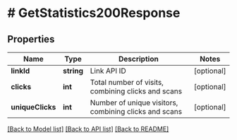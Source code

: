 # # GetStatistics200Response

## Properties

Name | Type | Description | Notes
------------ | ------------- | ------------- | -------------
**linkId** | **string** | Link API ID | [optional]
**clicks** | **int** | Total number of visits, combining clicks and scans | [optional]
**uniqueClicks** | **int** | Number of unique visitors, combining clicks and scans | [optional]

[[Back to Model list]](../../README.md#models) [[Back to API list]](../../README.md#endpoints) [[Back to README]](../../README.md)
